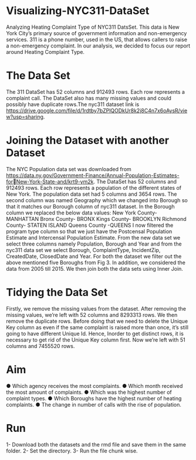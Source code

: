 # Visualizing-NYC311-DataSet
Analyzing Heating Complaint Type of NYC311 DatsSet. This data is New York City’s primary source of government information and
non-emergency services. 311 is a phone number, used in the US, that allows callers to raise a non-emergency complaint. In our analysis, we decided to focus our report around Heating Complaint
Type.
# The Data Set
The 311 DataSet has 52 columns and 912493 rows. Each row represents
a complaint call. The DataSet also has many missing values and could
possibly have duplicate rows.The nyc311 dataset link is https://drive.google.com/file/d/1rdtby7bZPlQODkUr8k2j8C4n7x6oAysR/view?usp=sharing.

# Joining the Dataset with another Dataset
The NYC Population data set was downloaded from
https://data.ny.gov/Government-Finance/Annual-Population-Estimates-forNew-York-State-and/krt9-ym2k. The DataSet has 52 columns and 912493
rows. Each row represents a population of the different states of New York.
The population data set had 5 columns and 3654 rows. The second column was named Geography which we changed into Borough so that it matches our Borough column of nyc311 dataset. In the Borough column we replaced the below data values:
New York County- MANHATTAN
Bronx County- BRONX
Kings County- BROOKLYN
Richmond County- STATEN ISLAND
Queens County -QUEENS
I now filtered the program type column so that we just have the Postcensal Population Estimate and Intercensal Population Estimate. From the new data set we select three columns namely Population, Borough and Year and from the nyc311 data set we select Borough, ComplaintType, IncidentZip, CreatedDate, ClosedDate and Year. For both the dataset we filter out the above mentioned five Boroughs from Fig 3. In addition, we considered the data from 2005 till 2015. We then join both the data sets using Inner Join.

# Tidying the Data Set

Firstly, we remove the missing values from the dataset. After removing the missing values, we’re left with 52 columns and 8293313 rows. We then remove the duplicate rows. Before doing that we need to delete the Unique Key column as even if the same complaint is raised more than once, it’s still going to have different Unique Id. Hence, Inorder to get distinct rows, it is necessary to get rid of the Unique Key column first. Now we’re left with 51 columns and 7455520 rows.

# Aim 
● Which agency receives the most complaints.
● Which month received the most amount of complaints.
● Which was the highest number of complaint types.
● Which Boroughs have the highest number of heating complaints.
● The change in number of calls with the rise of population.

# Run 
1- Download both the datasets and the rmd file and save them in the same folder.
2- Set the directory.
3- Run the file chunk wise.
